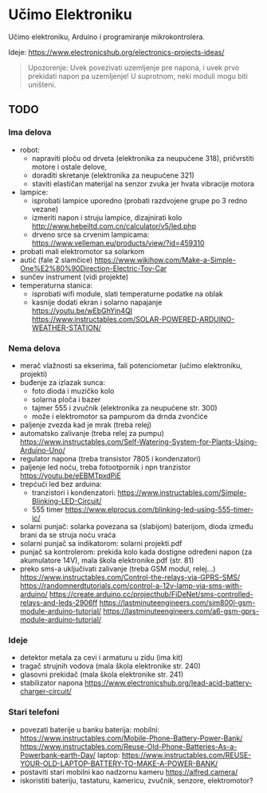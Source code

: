 # Učimo Elektroniku

Učimo elektroniku, Arduino i programiranje mikrokontrolera.

Ideje: https://www.electronicshub.org/electronics-projects-ideas/

> Upozorenje: Uvek povezivati uzemljenje pre napona, i uvek prvo prekidati napon pa uzemljenje! U suprotnom, neki moduli mogu biti uništeni.

## TODO

### Ima delova
- robot:
  - napraviti ploču od drveta (elektronika za neupućene 318), pričvrstiti motore i ostale delove, 
  - doraditi skretanje (elektronika za neupućene 321)
  - staviti elastičan materijal na senzor zvuka jer hvata vibracije motora
- lampice:
  - isprobati lampice uporedno (probati razdvojene grupe po 3 redno vezane)
  - izmeriti napon i struju lampice, dizajnirati kolo http://www.hebeiltd.com.cn/calculator/v5/led.php
  - drveno srce sa crvenim lampicama: https://www.velleman.eu/products/view/?id=459310
- probati mali elektromotor sa solarkom
- autić (fale 2 slamčice)
  https://www.wikihow.com/Make-a-Simple-One%E2%80%90Direction-Electric-Toy-Car
- sunčev instrument (vidi projekte)
- temperaturna stanica: 
  - isprobati wifi module, slati temperaturne podatke na oblak
  - kasnije dodati ekran i solarno napajanje
  https://youtu.be/wEbGhYjn4QI
  https://www.instructables.com/SOLAR-POWERED-ARDUINO-WEATHER-STATION/

### Nema delova
- merač vlažnosti sa ekserima, fali potenciometar (učimo elektroniku, projekti)
- buđenje za izlazak sunca:
  - foto dioda i muzičko kolo
  - solarna ploča i bazer
  - tajmer 555 i zvučnik (elektronika za neupućene str. 300)
  - može i elektromotor sa pampurom da drnda zvončiće
- paljenje zvezda kad je mrak (treba relej)
- automatsko zalivanje (treba relej za pumpu)
  https://www.instructables.com/Self-Watering-System-for-Plants-Using-Arduino-Uno/
- regulator napona (treba transistor 7805 i kondenzatori)
- paljenje led noću, treba fotootpornik i npn tranzistor https://youtu.be/eEBMTpxdPiE
- trepćući led bez arduina:
  - tranzistori i kondenzatori: https://www.instructables.com/Simple-Blinking-LED-Circuit/
  - 555 timer https://www.elprocus.com/blinking-led-using-555-timer-ic/
- solarni punjač: solarka povezana sa (slabijom) baterijom, dioda između brani da se struja noću vraća
- solarni punjač sa indikatorom: solarni projekti.pdf
- punjač sa kontrolerom: prekida kolo kada dostigne određeni napon (za akumulatore 14V), mala škola elektronike.pdf (str. 81)
- preko sms-a uključivati zalivanje (treba GSM modul, relej...)
  https://www.instructables.com/Control-the-relays-via-GPRS-SMS/
  https://randomnerdtutorials.com/control-a-12v-lamp-via-sms-with-arduino/
  https://create.arduino.cc/projecthub/FiDeNet/sms-controlled-relays-and-leds-2906ff
  https://lastminuteengineers.com/sim800l-gsm-module-arduino-tutorial/
  https://lastminuteengineers.com/a6-gsm-gprs-module-arduino-tutorial/

### Ideje
- detektor metala za cevi i armaturu u zidu (ima kit)
- tragač strujnih vodova (mala škola elektronike str. 240)
- glasovni prekidač (mala škola elektronike str. 241)
- stabilizator napona https://www.electronicshub.org/lead-acid-battery-charger-circuit/

### Stari telefoni

- povezati baterije u banku baterija: 
  mobilni: 
    https://www.instructables.com/Mobile-Phone-Battery-Power-Bank/
    https://www.instructables.com/Reuse-Old-Phone-Batteries-As-a-Powerbank-earth-Day/
  laptop:
    https://www.instructables.com/REUSE-YOUR-OLD-LAPTOP-BATTERY-TO-MAKE-A-POWER-BANK/
- postaviti stari mobilni kao nadzornu kameru https://alfred.camera/
- iskoristiti bateriju, tastaturu, kamericu, zvučnik, senzore, elektromotor?
